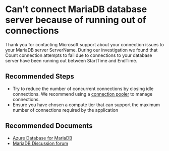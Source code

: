 <properties
	pageTitle="Orcas MariaDB server is running Out of Connections"
	description="RCA - Orcas MariaDB server is running Out of Connections"
	infoBubbleText="Server is running Out of Connections. See details on the right"
	service="microsoft.dbformariadb"
	resource="dbformariadb"
	authors="Cong Wang"
	ms.author="conwan"
	displayOrder="100"
	articleId="dbformariadb-asc-connectivity-outofconnections"
	diagnosticScenario="OrcasMariaDBOutofConnectionsInsightV2TroubleShooter"
	selfHelpType="rca"
    resourceTags="servers, databases"
    cloudEnvironments="public"
/>
# Can't connect MariaDB database server because of running out of connections

<!--issueDescription-->
Thank you for contacting Microsoft support about your connection issues to your MariaDB server <!--$ServerName-->ServerName<!--/$ServerName-->. During our investigation we found that <!--$Count-->Count<!--/$Count--> connection attempts to fail due to connections to your database server have been running out between <!--$StartTime-->StartTime<!--/$StartTime--> and <!--$EndTime-->EndTime<!--/$EndTime-->.
<!--/issueDescription-->

## **Recommended Steps**

* Try to reduce the number of concurrent connections by closing idle connections. We recommend using a [connection pooler](https://docs.microsoft.com/azure/mysql/concepts-connectivity#access-databases-by-using-connection-pooling-recommended) to manage connections.
* Ensure you have chosen a compute tier that can support the maximum number of connections required by the application

## **Recommended Documents**

* [Azure Database for MariaDB](https://azure.microsoft.com/services/mariadb/)
* [MariaDB Discussion forum](https://social.msdn.microsoft.com/Forums)
